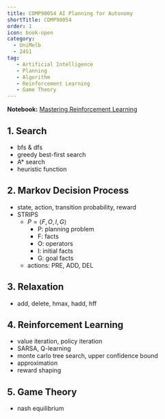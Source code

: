 ```yaml
---
title: COMP90054 AI Planning for Autonomy
shortTitle: COMP90054
order: 1
icon: book-open
category:
  - UniMelb
  - 24S1
tag:
   - Artificial Intelligence
   - Planning
   - Algorithm
   - Reinforcement Learning
   - Game Theory
---
```


**Notebook:** [Mastering Reinforcement Learning](https://gibberblot.github.io/rl-notes/index.html)

## 1. Search

- bfs & dfs
- greedy best-first search
- A* search
- heuristic function

## 2. Markov Decision Process

- state, action, transition probability, reward
- STRIPS
  - $P = \langle F, O, I, G \rangle$
    - P: planning problem
    - F: facts
    - O: operators
    - I: initial facts
    - G: goal facts
  - actions: PRE, ADD, DEL 

## 3. Relaxation

- add, delete, hmax, hadd, hff

## 4. Reinforcement Learning

- value iteration, policy iteration
- SARSA, Q-learning
- monte carlo tree search, upper confidence bound
- approximation
- reward shaping

## 5. Game Theory

- nash equilibrium
